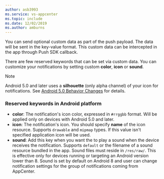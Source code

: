 ```yaml
---
author: asb3993
ms.service: vs-appcenter
ms.topic: include
ms.date: 12/02/2019
ms.author: amburns
---
```


You can send optional custom data as part of the push payload. The data will be sent in the key-value format. This custom data can be intercepted in the app through Push SDK callback.

There are few reserved keywords that can be set via custom data. You can customize your notifications by setting custom **color**, **icon** or **sound**.

> [!NOTE]
> Android 5.0 and later uses a **silhouette** (only alpha channel) of your icon for notifications. See [Android 5.0 Behavior Changes](https://developer.android.com/about/versions/android-5.0-changes.html#BehaviorNotifications) for details.

### Reserved keywords in Android platform
- **color**: The notification's icon color, expressed in `#rrggbb` format. Will be applied only on devices with Android 5.0 and later.
- **icon**: The notification's icon. You should specify **name** of the icon resource. Supports `drawable` and `mipmap` types. If this value isn't specified application icon will be used.
- **sound**: Add this key when you want the to play a sound when the device receives the notification. Supports `default` or the filename of a sound resource bundled in the app. Sound files must reside in `/res/raw/`. This is effective only for devices running or targeting an Android version lower than 8. Sound is set by default on Android 8 and user can change notification settings for the group of notifications coming from AppCenter.

